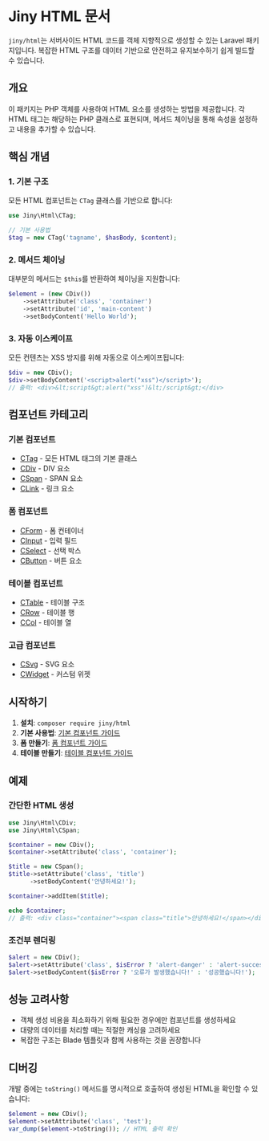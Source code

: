 # Jiny HTML 문서

`jiny/html`는 서버사이드 HTML 코드를 객체 지향적으로 생성할 수 있는 Laravel 패키지입니다. 복잡한 HTML 구조를 데이터 기반으로 안전하고 유지보수하기 쉽게 빌드할 수 있습니다.

## 개요

이 패키지는 PHP 객체를 사용하여 HTML 요소를 생성하는 방법을 제공합니다. 각 HTML 태그는 해당하는 PHP 클래스로 표현되며, 메서드 체이닝을 통해 속성을 설정하고 내용을 추가할 수 있습니다.

## 핵심 개념

### 1. 기본 구조

모든 HTML 컴포넌트는 `CTag` 클래스를 기반으로 합니다:

```php
use Jiny\Html\CTag;

// 기본 사용법
$tag = new CTag('tagname', $hasBody, $content);
```

### 2. 메서드 체이닝

대부분의 메서드는 `$this`를 반환하여 체이닝을 지원합니다:

```php
$element = (new CDiv())
    ->setAttribute('class', 'container')
    ->setAttribute('id', 'main-content')
    ->setBodyContent('Hello World');
```

### 3. 자동 이스케이프

모든 컨텐츠는 XSS 방지를 위해 자동으로 이스케이프됩니다:

```php
$div = new CDiv();
$div->setBodyContent('<script>alert("xss")</script>');
// 출력: <div>&lt;script&gt;alert("xss")&lt;/script&gt;</div>
```

## 컴포넌트 카테고리

### 기본 컴포넌트
- [CTag](./tag.md) - 모든 HTML 태그의 기본 클래스
- [CDiv](./div.md) - DIV 요소
- [CSpan](./span.md) - SPAN 요소  
- [CLink](./link.md) - 링크 요소

### 폼 컴포넌트
- [CForm](./form.md) - 폼 컨테이너
- [CInput](./input.md) - 입력 필드
- [CSelect](./select.md) - 선택 박스
- [CButton](./button.md) - 버튼 요소

### 테이블 컴포넌트
- [CTable](./table.md) - 테이블 구조
- [CRow](./table.md#crow) - 테이블 행
- [CCol](./table.md#ccol) - 테이블 열

### 고급 컴포넌트
- [CSvg](./svg.md) - SVG 요소
- [CWidget](./widget.md) - 커스텀 위젯

## 시작하기

1. **설치**: `composer require jiny/html`
2. **기본 사용법**: [기본 컴포넌트 가이드](./basic.md)
3. **폼 만들기**: [폼 컴포넌트 가이드](./form.md)
4. **테이블 만들기**: [테이블 컴포넌트 가이드](./table.md)

## 예제

### 간단한 HTML 생성

```php
use Jiny\Html\CDiv;
use Jiny\Html\CSpan;

$container = new CDiv();
$container->setAttribute('class', 'container');

$title = new CSpan();
$title->setAttribute('class', 'title')
      ->setBodyContent('안녕하세요!');

$container->addItem($title);

echo $container;
// 출력: <div class="container"><span class="title">안녕하세요!</span></div>
```

### 조건부 렌더링

```php
$alert = new CDiv();
$alert->setAttribute('class', $isError ? 'alert-danger' : 'alert-success');
$alert->setBodyContent($isError ? '오류가 발생했습니다!' : '성공했습니다!');
```

## 성능 고려사항

- 객체 생성 비용을 최소화하기 위해 필요한 경우에만 컴포넌트를 생성하세요
- 대량의 데이터를 처리할 때는 적절한 캐싱을 고려하세요
- 복잡한 구조는 Blade 템플릿과 함께 사용하는 것을 권장합니다

## 디버깅

개발 중에는 `toString()` 메서드를 명시적으로 호출하여 생성된 HTML을 확인할 수 있습니다:

```php
$element = new CDiv();
$element->setAttribute('class', 'test');
var_dump($element->toString()); // HTML 출력 확인
```


